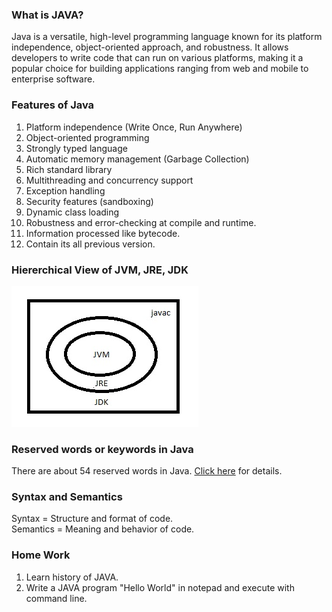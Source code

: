 ### What is JAVA?
Java is a versatile, high-level programming language known for its platform independence, object-oriented approach, and robustness. It allows developers to write code that can run on various platforms, making it a popular choice for building applications ranging from web and mobile to enterprise software.

### Features of Java
1. Platform independence (Write Once, Run Anywhere)
2. Object-oriented programming
3. Strongly typed language
4. Automatic memory management (Garbage Collection)
5. Rich standard library
6. Multithreading and concurrency support
7. Exception handling
8. Security features (sandboxing)
9. Dynamic class loading
10. Robustness and error-checking at compile and runtime.
11. Information processed like bytecode.
12. Contain its all previous version. 

### Hiererchical View of JVM, JRE, JDK 

![Hiererchical View of JVM, JRE, JDK ](diagram.jpg "Syntax")

### Reserved words or keywords in Java

There are about 54 reserved words in Java. [Click here](https://www.w3schools.com/java/java_ref_keywords.asp) for details.

### Syntax and Semantics
Syntax = Structure and format of code. <br/>
Semantics = Meaning and behavior of code.

### Home Work

1. Learn history of JAVA.
2. Write a JAVA program "Hello World" in notepad and execute with command line.
